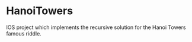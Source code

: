 # HanoiTowers
IOS project which implements the recursive solution for the Hanoi Towers  famous riddle. 
